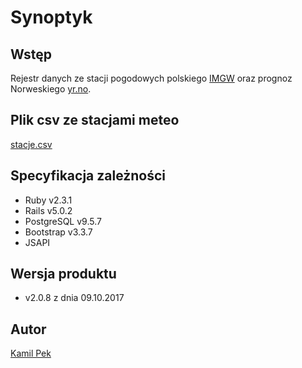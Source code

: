 # Synoptyk

## Wstęp
Rejestr danych ze stacji pogodowych polskiego [IMGW](http://www.imgw.pl/) oraz prognoz Norweskiego [yr.no](https://www.yr.no/).

## Plik csv ze stacjami meteo
[stacje.csv](https://github.com/kamilpek/synop/blob/master/stacje.csv)

## Specyfikacja zależności
* Ruby v2.3.1
* Rails v5.0.2
* PostgreSQL v9.5.7
* Bootstrap v3.3.7
* JSAPI

## Wersja produktu
* v2.0.8 z dnia 09.10.2017

## Autor
[Kamil Pek](https://github.com/kamilpek)
